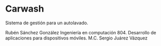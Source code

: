# Carwash
Sistema de gestión para un autolavado.

Rubén Sánchez González
Ingeniería en computación 804.
Desarrollo de aplicaciones para dispositivos móviles.
M.C. Sergio Juárez Vázquez
